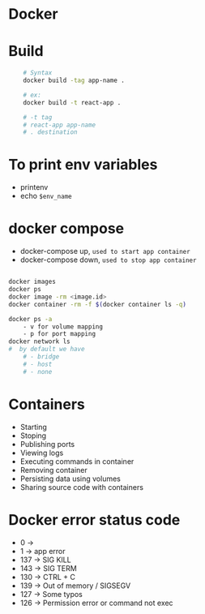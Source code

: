 # Docker

# Build

```bash
    # Syntax
    docker build -tag app-name .

    # ex:
    docker build -t react-app .

    # -t tag
    # react-app app-name
    # . destination
```

# To print env variables

- printenv
- echo `$env_name`

# docker compose

- docker-compose up, `used to start app container`
- docker-compose down, `used to stop app container`

```bash

docker images
docker ps
docker image -rm <image.id>
docker container -rm -f $(docker container ls -q)

docker ps -a
    - v for volume mapping
    - p for port mapping
docker network ls
#  by default we have
    # - bridge
    # - host
    # - none

```

# Containers

- Starting
- Stoping
- Publishing ports
- Viewing logs
- Executing commands in container
- Removing container
- Persisting data using volumes
- Sharing source code with containers

# Docker error status code

- 0 ->
- 1 -> app error
- 137 -> SIG KILL
- 143 -> SIG TERM
- 130 -> CTRL + C
- 139 -> Out of memory / SIGSEGV
- 127 -> Some typos
- 126 -> Permission error or command not exec
